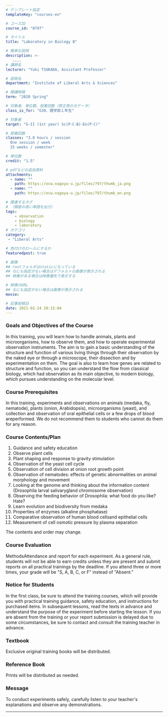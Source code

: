 ```yaml
---
# テンプレート指定
templateKey: "courses-en"

# コースID
course_id: "0797"

# タイトル
title: "Laboratory in Biology B"

# 簡単な説明
description: >-
   ....
# 講師名
lecturer: "Yuki TSUKADA, Assistant Professor"

# 部局名
department: "Institute of Liberal Arts & Sciences"

# 開講時限
term: "2020	Spring"

# 対象者、単位数、授業回数（修正用の元データ）
class_is_for: "G30、理学部１年生"

# 対象者
target: "G-II (1st year) Sc(P･C･B)･En(P･C)"

# 授業回数
classes: "3.0 hours / session
  One session / week
  15 weeks / semester"

# 単位数
credit: "1.5"

# pdfなどの追加資料
attachments:
  - name: "" 
    path: https://ocw.nagoya-u.jp/files/797/thumb_ja.png
  - name: "" 
    path: https://ocw.nagoya-u.jp/files/797/thumb_en.png

# 関連するタグ
# （頻度の高い単語を出力）
tags:
    - observation
    - biology
    - laboratory
# カテゴリ
category:
 - "Liberal Arts"

# 色付けのロールにするか
featuredpost: true

# 画像
## rootフォルダはstaticになっている
## なにも指定がない場合はデフォルトの画像が表示される
## 映像がある場合は映像優先で表示する

# 映像のURL
## なにも指定がない場合は画像が表示される
movie: 

# 記事投稿日
date: 2021-02-24 20:15:04
---
```


### Goals and Objectives of the Course

In this training, you will learn how to handle animals, plants and microorganisms, how to observe them, and how to operate experimental observation instruments. The aim is to gain a basic understanding of the structure and function of various living things through their observation by the naked eye or through a microscope, their dissection and by experimentation on them. The goal is also to learn how genes are related to structure and function, so you can understand the flow from classical biology, which had observation as its main objective, to modern biology, which pursues understanding on the molecular level.

### Course Prerequisites

In this training, experiments and observations on animals (medaka, fly, nematode), plants (onion, Arabidopsis), microorganisms (yeast), and collection and observation of oral epithelial cells or a few drops of blood areperformed. We do not recommend them to students who cannot do them for any reason.

### Course Contents/Plan

1.  Guidance and safety education<br>
2.  Observe plant cells<br>
3.  Plant shaping and response to gravity stimulation<br>
4.  Observation of the yeast cell cycle<br>
5.  Observation of cell division at onion root growth point<br>
6.  Observation of nematodes: effects of genetic abnormalities on animal morphology and movement<br>
7.  Looking at the genome and thinking about the information content (Drosophila larval salivarygland chromosome observation)<br>
8.  Observing the feeding behavior of Drosophila: what food do you like? Hate?<br>
9.  Learn evolution and biodiversity from medaka<br>
10. Properties of enzymes (alkaline phosphatase)<br>
11. Comparative observation of human blood cellsand epithelial cells<br>
12. Measurement of cell osmotic pressure by plasma separation

The contents and order may change.

### Course Evaluation

MethodsAttendance and report for each experiment. As a general rule, students will not be able to earn credits unless they are present and submit reports on all practical trainings by the deadline. If you attend three or more times, your grade will be "S, A, B, C, or F" instead of "Absent."

### Notice for Students

In the first class, be sure to attend the training courses, which will provide you with practical training guidance, safety education, and instructions for purchased items. In subsequent lessons, read the texts in advance and understand the purpose of the experiment before starting the lesson. If you are absent from the training or your report submission is delayed due to some circumstances, be sure to contact and consult the training teacher in advance.

### Textbook

Exclusive original training books will be distributed.

### Reference Book

Prints will be distributed as needed.

### Message

To conduct experiments safely, carefully listen to your teacher's explanations and observe any demonstrations.

---
